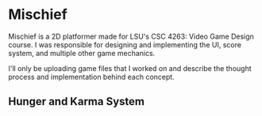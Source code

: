 # Mischief

Mischief is a 2D platformer made for LSU's CSC 4263: Video Game Design course. I was responsible for designing and implementing the UI, score system, and multiple  other game mechanics. 

I'll only be uploading game files that I worked on and describe the thought process and implementation behind each concept. 

## Hunger and Karma System

